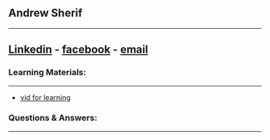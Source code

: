 ## Andrew Sherif
---
[Linkedin](https://www.linkedin.com/in/andrewgobrial) - [facebook](https://www.facebook.com/andrew.sherif.900) - [email](andrew.gobrial@protonmail.com)
---
### Learning Materials:
---
-   [vid for learning](https://youtu.be/RGOj5yH7evk)
### Questions & Answers:
---
